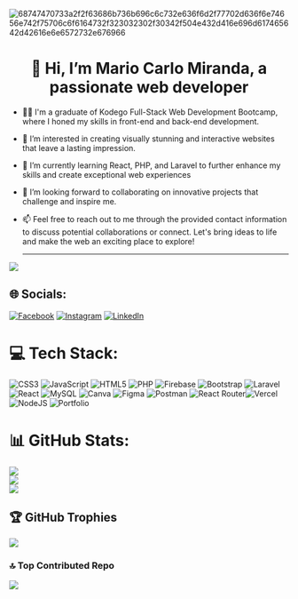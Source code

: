 
![68747470733a2f2f63686b736b696c6c732e636f6d2f77702d636f6e74656e742f75706c6f6164732f323032302f30342f504e432d416e696d617465642d42616e6e6572732e676966](https://github.com/CarloMiranda/CarloMiranda/assets/130446383/f59bce0f-c63a-4498-9001-0c45273a49bb)
                <h1 align="center">👋 Hi, I’m Mario Carlo Miranda, a passionate web developer</h1>

- 👨‍🎓 I'm a graduate of Kodego Full-Stack Web Development Bootcamp, where I honed my skills in front-end and back-end development.
- 👀 I’m interested in creating visually stunning and interactive websites that leave a lasting impression.
- 🌱 I’m currently learning React, PHP, and Laravel to further enhance my skills and create exceptional web experiences
- 💞️ I’m looking forward to collaborating on innovative projects that challenge and inspire me.
- 📫 Feel free to reach out to me through the provided contact information to discuss potential collaborations or connect. Let's bring ideas to life and make the web an exciting place to explore!

  ---
[![](https://visitcount.itsvg.in/api?id=CarloMiranda&icon=0&color=1)](https://visitcount.itsvg.in)

## 🌐 Socials:
[![Facebook](https://img.shields.io/badge/Facebook-%231877F2.svg?logo=Facebook&logoColor=white)](https://www.facebook.com/mariocarlomiranda/) [![Instagram](https://img.shields.io/badge/Instagram-%23E4405F.svg?logo=Instagram&logoColor=white)](https://www.instagram.com/carlo_rafols/) [![LinkedIn](https://img.shields.io/badge/LinkedIn-%230077B5.svg?logo=linkedin&logoColor=white)](https://www.linkedin.com/in/carlo-miranda-910095265/) 

# 💻 Tech Stack:
![CSS3](https://img.shields.io/badge/css3-%231572B6.svg?style=plastic&logo=css3&logoColor=white) ![JavaScript](https://img.shields.io/badge/javascript-%23323330.svg?style=plastic&logo=javascript&logoColor=%23F7DF1E) ![HTML5](https://img.shields.io/badge/html5-%23E34F26.svg?style=plastic&logo=html5&logoColor=white) ![PHP](https://img.shields.io/badge/php-%23777BB4.svg?style=plastic&logo=php&logoColor=white) ![Firebase](https://img.shields.io/badge/firebase-%23039BE5.svg?style=plastic&logo=firebase) ![Bootstrap](https://img.shields.io/badge/bootstrap-%23563D7C.svg?style=plastic&logo=bootstrap&logoColor=white) ![Laravel](https://img.shields.io/badge/laravel-%23FF2D20.svg?style=plastic&logo=laravel&logoColor=white) ![React](https://img.shields.io/badge/react-%2320232a.svg?style=plastic&logo=react&logoColor=%2361DAFB) ![MySQL](https://img.shields.io/badge/mysql-%2300f.svg?style=plastic&logo=mysql&logoColor=white) ![Canva](https://img.shields.io/badge/Canva-%2300C4CC.svg?style=plastic&logo=Canva&logoColor=white) 	![Figma](https://img.shields.io/badge/figma-%23F24E1E.svg?style=plastic&logo=figma&logoColor=white) ![Postman](https://img.shields.io/badge/Postman-FF6C37?style=plastic&logo=postman&logoColor=white) ![React Router](https://img.shields.io/badge/React_Router-CA4245?style=plastic&logo=react-router&logoColor=white)![Vercel](https://img.shields.io/badge/vercel-%23000000.svg?style=plastic&logo=vercel&logoColor=white) ![NodeJS](https://img.shields.io/badge/node.js-6DA55F?style=plastic&logo=node.js&logoColor=white) ![Portfolio](https://img.shields.io/badge/Portfolio-%23000000.svg?style=plastic&logo=firefox&logoColor=#FF7139)

# 📊 GitHub Stats:
![](https://github-readme-stats.vercel.app/api?username=CarloMiranda&theme=react&hide_border=false&include_all_commits=true&count_private=true)<br/>
![](https://github-readme-streak-stats.herokuapp.com/?user=CarloMiranda&theme=react&hide_border=false)<br/>
![](https://github-readme-stats.vercel.app/api/top-langs/?username=CarloMiranda&theme=react&hide_border=false&include_all_commits=true&count_private=true&layout=compact)

## 🏆 GitHub Trophies
![](https://github-profile-trophy.vercel.app/?username=CarloMiranda&theme=nord&no-frame=true&no-bg=true&margin-w=4)

### 🔝 Top Contributed Repo
![](https://github-contributor-stats.vercel.app/api?username=CarloMiranda&limit=5&theme=nord&combine_all_yearly_contributions=true)




<!-- Proudly created with GPRM ( https://gprm.itsvg.in ) -->


<!---
CarloMiranda/CarloMiranda is a ✨ special ✨ repository because its `README.md` (this file) appears on your GitHub profile.
You can click the Preview link to take a look at your changes.
--->
